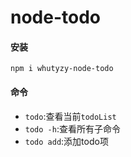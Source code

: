 # node-todo
#### 安装
    npm i whutyzy-node-todo
#### 命令
+ `todo`:查看当前`todoList`
+ `todo -h`:查看所有子命令
+ `todo add`:添加todo项  
